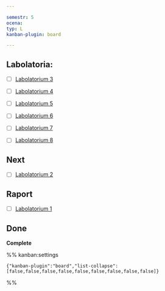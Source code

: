 ```yaml
---

semestr: 5
ocena: 
typ: L
kanban-plugin: board

---
```


## Labolatoria:

- [ ] [Labolatorium 3](/Notatki/Semestr%205/Grafika%20komputerowa%20i%20komunikacja%20cz%C5%82owiek-komputer/Labolatoria/Labolatorium%203/Labolatorium%203.md)
- [ ] [Labolatorium 4](/Notatki/Semestr%205/Grafika%20komputerowa%20i%20komunikacja%20cz%C5%82owiek-komputer/Labolatoria/Labolatorium%204/Labolatorium%204.md)
- [ ] [Labolatorium 5](/Notatki/Semestr%205/Grafika%20komputerowa%20i%20komunikacja%20cz%C5%82owiek-komputer/Labolatoria/Labolatorium%205/Labolatorium%205.md)
- [ ] [Labolatorium 6](/Notatki/Semestr%205/Grafika%20komputerowa%20i%20komunikacja%20cz%C5%82owiek-komputer/Labolatoria/Labolatorium%206/Labolatorium%206.md)
- [ ] [Labolatorium 7](/Notatki/Semestr%205/Grafika%20komputerowa%20i%20komunikacja%20cz%C5%82owiek-komputer/Labolatoria/Labolatorium%207/Labolatorium%207.md)
- [ ] [Labolatorium 8](/Notatki/Semestr%205/Grafika%20komputerowa%20i%20komunikacja%20cz%C5%82owiek-komputer/Labolatoria/Labolatorium%208/Labolatorium%208.md)


## Next

- [ ] [Labolatorium 2](/Notatki/Semestr%205/Grafika%20komputerowa%20i%20komunikacja%20cz%C5%82owiek-komputer/Labolatoria/Labolatorium%202/Labolatorium%202.md)


## Raport

- [ ] [Labolatorium 1](/Notatki/Semestr%205/Grafika%20komputerowa%20i%20komunikacja%20cz%C5%82owiek-komputer/Labolatoria/Labolatorium%201/Labolatorium%201.md)


## Done

**Complete**




%% kanban:settings
```
{"kanban-plugin":"board","list-collapse":[false,false,false,false,false,false,false,false,false]}
```
%%